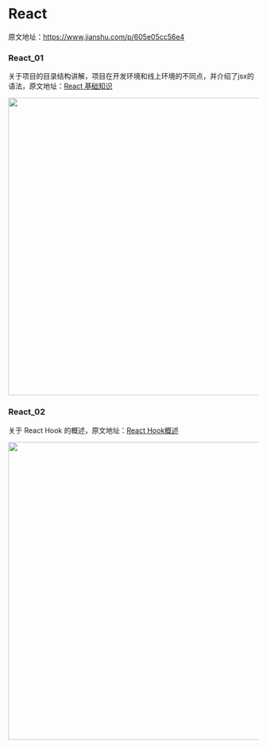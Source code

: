 # React


原文地址：https://www.jianshu.com/p/605e05cc56e4

### React_01

关于项目的目录结构讲解，项目在开发环境和线上环境的不同点，并介绍了jsx的语法，原文地址：[React 基础知识](https://www.jianshu.com/p/605e05cc56e4)

<img src="https://upload-images.jianshu.io/upload_images/1662958-3d541282c7c102a9.png?imageMogr2/auto-orient/strip%7CimageView2/2/w/700" width="600">

### React_02

关于 React Hook 的概述，原文地址：[React Hook概述](https://www.jianshu.com/p/65e34d3d790b)

<img src="https://upload-images.jianshu.io/upload_images/1662958-5bdb8bbc5e8ca230.gif?imageMogr2/auto-orient/strip" width="600">